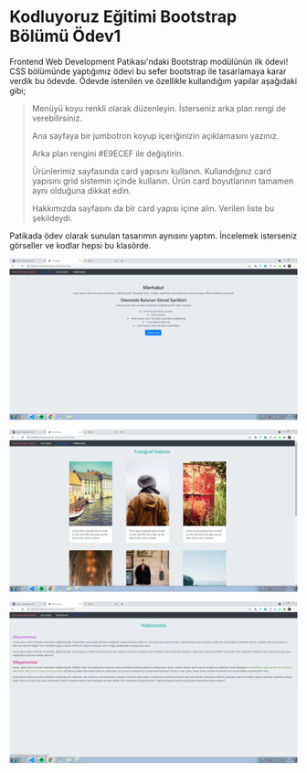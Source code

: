 # Kodluyoruz Eğitimi Bootstrap Bölümü Ödev1
Frontend Web Development Patikası'ndaki Bootstrap modülünün ilk ödevi!
CSS bölümünde yaptığımız ödevi bu sefer bootstrap ile tasarlamaya karar verdik bu ödevde.
Ödevde istenilen ve özellikle kullandığım yapılar aşağıdaki gibi;
>Menüyü koyu renkli olarak düzenleyin. İsterseniz arka plan rengi de verebilirsiniz.
>
>Ana sayfaya bir jumbotron koyup içeriğinizin açıklamasını yazınız.
>
>Arka plan rengini #E9ECEF ile değiştirin.
>
>Ürünlerimiz sayfasında card yapısını kullanın.
>Kullandığınız card yapısını grid sistemin içinde kullanın.
Ürün card boyutlarının tamamen aynı olduğuna dikkat edin.
>
>Hakkımızda sayfasını da bir card yapısı içine alın.
Verilen liste bu şekildeydi.

Patikada ödev olarak sunulan tasarımın aynısını yaptım. İncelemek isterseniz görseller ve kodlar hepsi bu klasörde.

![gorsel1](https://github.com/melikekozan/PatikaDevEgitim/blob/main/bootstrap-odev1/img/pic1.png)

![gorsel2](https://github.com/melikekozan/PatikaDevEgitim/blob/main/bootstrap-odev1/img/pic2.png)

![gorsel3](https://github.com/melikekozan/PatikaDevEgitim/blob/main/bootstrap-odev1/img/pic3.png)